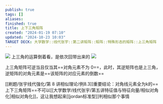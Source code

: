 ```yaml
---
publish: true
tags: []
aliases: 
finished: true
title: 上下三角矩阵
created: "2024-01-19 07:10"
updated: "2024-10-23 10:03"
TARGET DECK: 大学数学::线代张宇::第二讲矩阵::矩阵::特殊形态的矩阵::上三角矩阵
---
```

![](https://img.hwenyi.tech/202401192312331.webp)
上三角的运算倒着看，是依次回带出来的
![](https://img.hwenyi.tech/202401192321166.webp)

上三角矩阵可逆当且仅当其==对角元素不为 0==，此时，其逆矩阵也是上三角，逆矩阵的对角元素是==该矩阵的对应元素的倒数==

[[刷题/张宇线代强化/第 8 讲相似理论/例8.3]]重要结论：对角线元素全为k的==上下三角矩阵==不可以[[大学数学/线代张宇/第五讲特征值与特征向量/相似对角化|相似对角化]]，这让我想起来[[jordan标准型]]判相似那个事情
